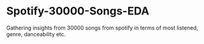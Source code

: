 # Spotify-30000-Songs-EDA
Gathering insights from 30000 songs from spotify in terms of most listened, genre, danceability etc.
